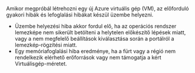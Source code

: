 Amikor megpróbál létrehozni egy új Azure virtuális gép (VM), az előforduló gyakori hibák és lefoglalási hibákat készül üzembe helyezni.

* Üzembe helyezési hiba akkor fordul elő, ha az operációs rendszer lemezképe nem sikerült betölteni a helytelen előkészítő lépések miatt, vagy a nem megfelelő beállítások kiválasztása során a portálról a lemezkép-rögzítési miatt.
* Egy memóriafoglalási hiba eredménye, ha a fürt vagy a régió nem rendelkezik elérhető erőforrások vagy nem támogatja a kért Virtuálisgép-méretet.

